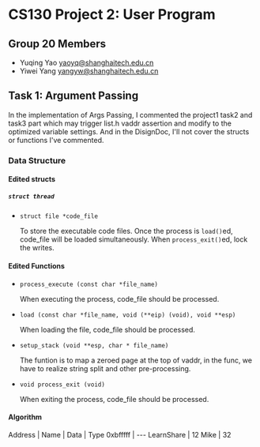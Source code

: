 # CS130 Project 2: User Program

## Group 20 Members

- Yuqing Yao yaoyq@shanghaitech.edu.cn
- Yiwei Yang yangyw@shanghaitech.edu.cn

## Task 1: Argument Passing

In the implementation of Args Passing, I commented the project1 task2 and task3 part which may trigger list.h vaddr assertion and modify to the optimized variable settings. And in the DisignDoc, I'll not cover the structs or functions I've commented.

### Data Structure 

#### Edited structs

##### `struct thread`

- `struct file *code_file`

  To store the executable code files. Once the process is `load()`ed, code_file will be loaded simultaneously. When `process_exit()`ed, lock the writes.

#### Edited Functions

- `process_execute (const char *file_name)`
  
  When executing the process, code_file should be processed.
  
- `load (const char *file_name, void (**eip) (void), void **esp)`

  When loading the file, code_file should be processed.

- `setup_stack (void **esp, char * file_name)`

  The funtion is to map a zeroed page at the top of vaddr, in the func, we have to realize string split and other pre-processing.

- `void process_exit (void)`

  When exiting the process, code_file should be processed.
#### Algorithm

Address | Name | Data | Type 
0xbfffff | ---
LearnShare | 12
Mike |  32